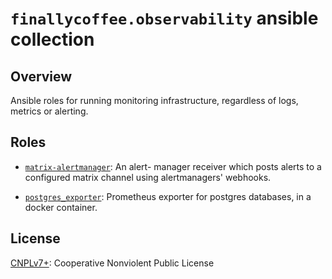# `finallycoffee.observability` ansible collection

## Overview

Ansible roles for running monitoring infrastructure, regardless of logs,
metrics or alerting.

## Roles

- [`matrix-alertmanager`](roles/matrix-alertmanager/README.md): An alert-
  manager receiver which posts alerts to a configured matrix channel
  using alertmanagers' webhooks.

- [`postgres_exporter`](roles/postgres_exporter/README.md): Prometheus
  exporter for postgres databases, in a docker container.

## License

[CNPLv7+](LICENSE.md): Cooperative Nonviolent Public License
